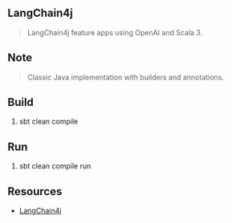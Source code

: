 LangChain4j
-----------
>LangChain4j feature apps using OpenAI and Scala 3.

Note
----
>Classic Java implementation with builders and annotations.

Build
-----
1. sbt clean compile

Run
---
1. sbt clean compile run

Resources
---------
* [LangChain4j](https://docs.langchain4j.dev/intro)